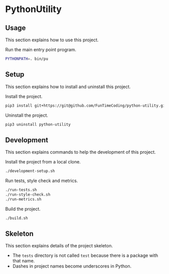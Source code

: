# PythonUtility

## Usage

This section explains how to use this project.

Run the main entry point program.

```sh
PYTHONPATH=. bin/pu
```


## Setup

This section explains how to install and uninstall this project.

Install the project.

```sh
pip3 install git+https://git@github.com/FunTimeCoding/python-utility.git#egg=python-utility
```

Uninstall the project.

```sh
pip3 uninstall python-utility
```


## Development

This section explains commands to help the development of this project.

Install the project from a local clone.

```sh
./development-setup.sh
```

Run tests, style check and metrics.

```sh
./run-tests.sh
./run-style-check.sh
./run-metrics.sh
```

Build the project.

```sh
./build.sh
```


## Skeleton

This section explains details of the project skeleton.

- The `tests` directory is not called `test` because there is a package with that name.
- Dashes in project names become underscores in Python.
